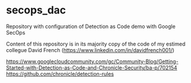 # secops_dac
Repository with configuration of Detection as Code demo with Google SecOps

Content of this repository is in its majority copy of the code of my estimed collegue David French (https://www.linkedin.com/in/davidfrench001/)

https://www.googlecloudcommunity.com/gc/Community-Blog/Getting-Started-with-Detection-as-Code-and-Chronicle-Security/ba-p/702154
https://github.com/chronicle/detection-rules
